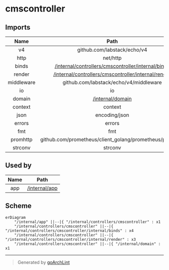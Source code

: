# cmscontroller

## Imports

|    Name    |                                          Path                                           | Inner | Count |
|:----------:|:---------------------------------------------------------------------------------------:|:-----:|:-----:|
|     v4     |                               github.com/labstack/echo/v4                               |  ❌   |   6   |
|    http    |                                        net/http                                         |  ❌   |   5   |
|   binds    |  [/internal/controllers/cmscontroller/internal/binds](cmscontroller/internal/binds.md)  |  ✅   |   4   |
|   render   | [/internal/controllers/cmscontroller/internal/render](cmscontroller/internal/render.md) |  ✅   |   3   |
| middleware |                         github.com/labstack/echo/v4/middleware                          |  ❌   |   2   |
|     io     |                                           io                                            |  ❌   |   2   |
|   domain   |                            [/internal/domain](../domain.md)                             |  ✅   |   1   |
|  context   |                                         context                                         |  ❌   |   1   |
|    json    |                                      encoding/json                                      |  ❌   |   1   |
|   errors   |                                         errors                                          |  ❌   |   1   |
|    fmt     |                                           fmt                                           |  ❌   |   1   |
|  promhttp  |                 github.com/prometheus/client_golang/prometheus/promhttp                 |  ❌   |   1   |
|  strconv   |                                         strconv                                         |  ❌   |   1   |

## Used by

| Name |            Path            |
|:----:|:--------------------------:|
| app  | [/internal/app](../app.md) |

## Scheme

```mermaid
erDiagram
    "/internal/app" ||--|{ "/internal/controllers/cmscontroller" : x1
    "/internal/controllers/cmscontroller" ||--|{ "/internal/controllers/cmscontroller/internal/binds" : x4
    "/internal/controllers/cmscontroller" ||--|{ "/internal/controllers/cmscontroller/internal/render" : x3
    "/internal/controllers/cmscontroller" ||--|{ "/internal/domain" : x1
```

---

> Generated by [goArchLint](https://github.com/gbh007/goarchlint)
